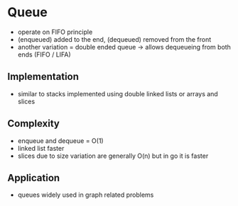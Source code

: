 # Queue
- operate on FIFO principle
- (enqueued) added to the end, (dequeued) removed from the front
- another variation = double ended queue -> allows dequeueing from both ends (FIFO / LIFA)

## Implementation
- similar to stacks implemented using double linked lists or arrays and slices

## Complexity
- enqueue and dequeue = O(1)
- linked list faster 
- slices due to size variation are generally O(n) but in go it is faster

## Application
- queues widely used in graph related problems